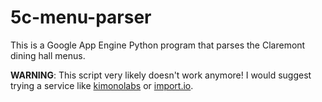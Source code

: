 5c-menu-parser
============

This is a Google App Engine Python program that parses the Claremont dining hall menus.

**WARNING**: This script very likely doesn't work anymore! I would suggest trying a service like [kimonolabs](https://www.kimonolabs.com/) or [import.io](https://import.io/).
